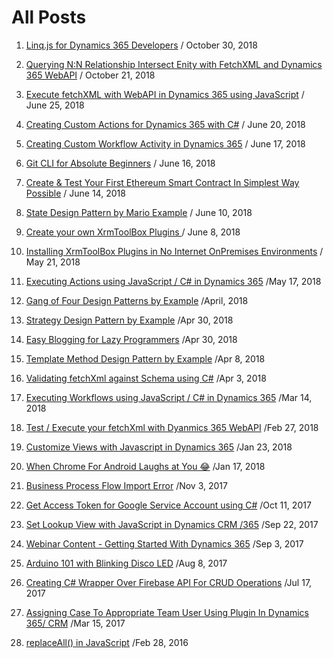# All Posts

1. [Linq.js for Dynamics 365 Developers](../LINQ-JS-for-Dynamics-365-Developers/) / October 30, 2018

1. [Querying N:N Relationship Intersect Enity with FetchXML and Dynamics 365 WebAPI](../Query-N-N-Relationship-Intersect-Entity-FetchXML-Dynamics-365-WebAPI/) / October 21, 2018

1. [Execute fetchXML with WebAPI in Dynamics 365 using JavaScript](../Execute-fetchXml-WebAPI-Dynamics-365-Using-JavaScript-Example/) / June 25, 2018

1. [Creating Custom Actions for Dynamics 365 with C#](../Writing-Custom-Actions-C-Sharp-Code-Dynamics-365/) / June 20, 2018

1. [Creating Custom Workflow Activity in Dynamics 365](../Custom-Workflow-Activity-Dynamics-365/) / June 17, 2018

1. [Git CLI for Absolute Beginners](../Git-CLI-Reference-Absolute-Beginners/) / June 16, 2018

1. [Create & Test Your First Ethereum Smart Contract In Simplest Way Possible](../Create-Your-First-Smart-Contract-Ganache-Remix-IDE-Ethereum) / June 14, 2018

1. [State Design Pattern by Mario Example](https://www.ashishvishwakarma.com/GoF-Design-Patterns-by-Example/State-Pattern/) / June 10, 2018

1. [Create your own XrmToolBox Plugins ](../Create-Your-Own-XrmToolBox-Plugins-Dynamics-365) / June 8, 2018

1. [Installing XrmToolBox Plugins in No Internet OnPremises Environments](../Installing-Using-XrmToolBox-Plugins-in-No-Internet-OnPremises-Environments) / May 21, 2018

1. [Executing Actions using JavaScript / C\# in Dynamics 365](../executing-actions-using-javascript-c-sharp-example-dynamics-365) /May 17, 2018

1. [Gang of Four Design Patterns by Example](https://www.ashishvishwakarma.com/GoF-Design-Patterns-by-Example/) /April, 2018

1. [Strategy Design Pattern by Example](https://www.ashishvishwakarma.com/GoF-Design-Patterns-by-Example/Strategy-Pattern/) /Apr 30, 2018

1. [Easy Blogging for Lazy Programmers](../easy-blogging-for-lazy-programmers-github-pages) /Apr 30, 2018

1. [Template Method Design Pattern by Example](https://www.ashishvishwakarma.com/GoF-Design-Patterns-by-Example/Template-Method-Pattern/) /Apr 8, 2018

1. [Validating fetchXml against Schema using C\#](../validate-dynamically-generated-fetchxml-against-schema-before-executing) /Apr 3, 2018

1. [Executing Workflows using JavaScript / C# in Dynamics 365](../executing-workflows-using-javascript-c-sharp-example-dynamics-365) /Mar 14, 2018

1. [Test / Execute your fetchXml with Dyanmics 365 WebAPI](../test-fetchxml-with-webapi-dynamics-365-fetchxml-tester/) /Feb 27, 2018

1. [Customize Views with Javascript in Dynamics 365](../customize-views-with-javascript-in-dynamics-365) /Jan 23, 2018

1. [When Chrome For Android Laughs at You 😂](../when-chrome-for-android-laughs-at-you/ReadMe.md) /Jan 17, 2018

1. [Business Process Flow Import Error](../bpf-import-error-this-process-cannot-be-imported-because-it-cannot-be-updated-or-does-not-have-a-unique-name-dynamics-365/ReadMe.md) /Nov 3, 2017

1. [Get Access Token for Google Service Account using C#](../get-access-token-for-google-api-service-account-c-sharp/ReadMe.md) /Oct 11, 2017

1. [Set Lookup View with JavaScript in Dynamics CRM /365](../set-lookup-view-with-javascript-dynamics-crm-365/ReadMe.md) /Sep 22, 2017

1. [Webinar Content - Getting Started With Dynamics 365](../dynamics-365-101-webinar/ReadMe.md) /Sep 3, 2017

1. [Arduino 101 with Blinking Disco LED](../arduino-101-disco-led/ReadMe.md) /Aug 8, 2017

1. [Creating C# Wrapper Over Firebase API For CRUD Operations](../creating-c-sharp-wrapper-over-firebase-api-for-basic-crud/ReadMe.md) /Jul 17, 2017

1. [Assigning Case To Appropriate Team User Using Plugin In Dynamics 365/ CRM](../assigning-case-to-appropriate-team-user-using-plugin-in-dynamics-365-crm/ReadMe.md) /Mar 15, 2017

1. [replaceAll() in JavaScript](../replaceall-in-javascript/ReadMe.md) /Feb 28, 2016

[//]: # (http://www.c-sharpcorner.com/code/2396/replaceall-in-javascript-without-jquery.aspx)
